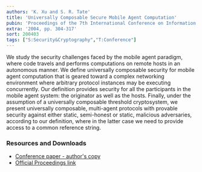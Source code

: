 ```yaml
---
authors: 'K. Xu and S. R. Tate'
title: 'Universally Composable Secure Mobile Agent Computation'
pubin: 'Proceedings of the 7th International Conference on Information Security (ISC)'
extra: '2004, pp. 304-317'
sort: 200403
tags: ["S:Security&Cryptography","T:Conference"]
---
```


We study the security challenges faced by the mobile agent paradigm, where code travels and performs computations on remote hosts in an autonomous manner. We define universally composable security for mobile agent computation that is geared toward a complex networking environment where arbitrary protocol instances may be executing concurrently. Our definition provides security for all the participants in the mobile agent system: the originator as well as the hosts. Finally, under the assumption of a universally composable threshold cryptosystem, we present universally composable, multi-agent protocols with provable security against either static, semi-honest or static, malicious adversaries, according to our definition, where in the latter case we need to provide access to a common reference string.

### Resources and Downloads

* [Conference paper - author's copy](/publications/2004-UCAgent.pdf)
* [Official Proceedings link](https://link.springer.com/chapter/10.1007/978-3-540-30144-8_26)



